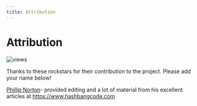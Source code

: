 ```yaml
---
title: Attribution
---
```


# Attribution

![views](https://api.visitor.plantree.me/visitor-badge/pv?label=views&color=informational&namespace=d9book&key=attribution.md)

Thanks to these rockstars for their contribution to the project. Please add your name below!

[Phillip Norton](https://github.com/philipnorton42)- provided editing and a lot of material from his excellent articles at <https://www.hashbangcode.com>
